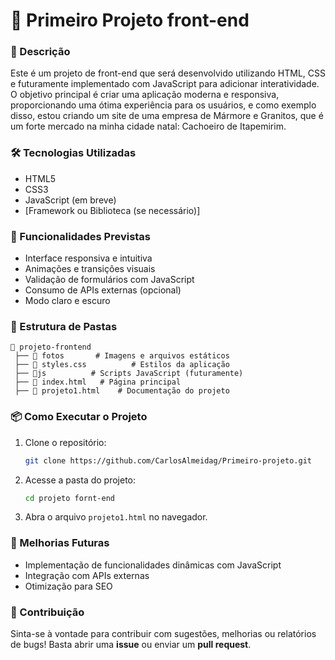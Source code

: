# 🚀 Primeiro Projeto front-end

### 📌 Descrição
Este é um projeto de front-end que será desenvolvido utilizando HTML, CSS e futuramente implementado com JavaScript para adicionar interatividade. O objetivo principal é criar uma aplicação moderna e responsiva, proporcionando uma ótima experiência para os usuários, e como exemplo disso, estou criando um site de uma empresa de Mármore e Granitos, que é um forte mercado na minha cidade natal: Cachoeiro de Itapemirim.

### 🛠 Tecnologias Utilizadas
- HTML5
- CSS3
- JavaScript (em breve)
- [Framework ou Biblioteca (se necessário)]

### 🎯 Funcionalidades Previstas
- Interface responsiva e intuitiva
- Animações e transições visuais
- Validação de formulários com JavaScript
- Consumo de APIs externas (opcional)
- Modo claro e escuro

### 📂 Estrutura de Pastas
```
📂 projeto-frontend
 ├── 📁 fotos       # Imagens e arquivos estáticos
 ├── 📄 styles.css          # Estilos da aplicação
 ├── 📄js          # Scripts JavaScript (futuramente)
 ├── 📄 index.html   # Página principal
 ├── 📄 projeto1.html    # Documentação do projeto
```

### 📦 Como Executar o Projeto
1. Clone o repositório:
   ```bash
   git clone https://github.com/CarlosAlmeidag/Primeiro-projeto.git
   ```
2. Acesse a pasta do projeto:
   ```bash
   cd projeto fornt-end
   ```
3. Abra o arquivo `projeto1.html` no navegador.

### 📌 Melhorias Futuras
- Implementação de funcionalidades dinâmicas com JavaScript
- Integração com APIs externas
- Otimização para SEO

### 🤝 Contribuição
Sinta-se à vontade para contribuir com sugestões, melhorias ou relatórios de bugs! Basta abrir uma **issue** ou enviar um **pull request**.


